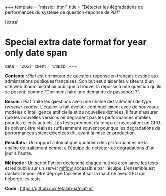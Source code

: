 +++
template = "mission.html"
title = "Détecter les dégradations de performances du système de question-réponse de Piaf"

[extra]
# Special extra date format for year only date span
date = "2021"
client = "Etalab"
+++

**Contexte :** Piaf est un moteur de question-réponse en français destiné aux
admistrations publiques françaises. Son but est d'aider les visiteurs d'un site
web d'administration publique à trouver la réponse à une question qu'ils se
posent, comme "Comment faire une demande de passeport ?".

**Besoin :** Piaf traite les questions avec une chaîne de traitement de type
*retriever-reader*. L'équipe la fait évoluer continuellement avec de nouveaux
modèles d'intelligence artificielle et de nouvelles données. Il faut s'assurer
que les nouvelles versions ne dégradent pas les performances établies pour les
clients actuels. Les tests prennent du temps et nécessitent un
GPU. Ils doivent être réalisés suffisamment souvent pour que les dégradations de
performances soient détectées tôt, avant la mise en production.

**Résultats :** Un rapport automatique quotidien des performances de la chaîne
de traitement permet à l'équipe de détecter les dégradations d'un jour à l'autre.

**Méthode :** Un script Python déclenché chaque nuit via cron lance les tests et
les publie sur un server [mlflow](mlflow.org) accessible par l'équipe.
L'ensemble est dockerizé pour être déployé facilement sur la machine avec GPU
qui héberge les tests.

**Code :** <https://github.com/etalab-ia/piaf-ml>
